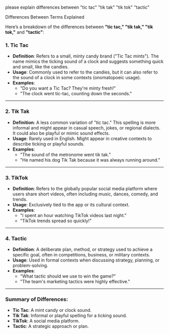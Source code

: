 please explain differences between "tic tac" "tik tak" "tik tok" "tactic"

Differences Between Terms Explained

Here’s a breakdown of the differences between **"tic tac," "tik tak," "tik tok,"** and **"tactic"**:

### 1. **Tic Tac**
   - **Definition**: Refers to a small, minty candy brand ("Tic Tac mints"). The name mimics the ticking sound of a clock and suggests something quick and small, like the candies.
   - **Usage**: Commonly used to refer to the candies, but it can also refer to the sound of a clock in some contexts (onomatopoeic usage).
   - **Examples**: 
     - "Do you want a Tic Tac? They're minty fresh!"
     - "The clock went tic-tac, counting down the seconds."

---

### 2. **Tik Tak**
   - **Definition**: A less common variation of "tic tac." This spelling is more informal and might appear in casual speech, jokes, or regional dialects. It could also be playful or mimic sound effects.
   - **Usage**: Rarely used in English. Might appear in creative contexts to describe ticking or playful sounds.
   - **Examples**: 
     - "The sound of the metronome went tik tak."
     - "He named his dog Tik Tak because it was always running around."

---

### 3. **TikTok**
   - **Definition**: Refers to the globally popular social media platform where users share short videos, often including music, dances, comedy, and trends. 
   - **Usage**: Exclusively tied to the app or its cultural context.
   - **Examples**: 
     - "I spent an hour watching TikTok videos last night."
     - "TikTok trends spread so quickly!"

---

### 4. **Tactic**
   - **Definition**: A deliberate plan, method, or strategy used to achieve a specific goal, often in competitions, business, or military contexts.
   - **Usage**: Used in formal contexts when discussing strategy, planning, or problem-solving.
   - **Examples**: 
     - "What tactic should we use to win the game?"
     - "The team's marketing tactics were highly effective."

---

### Summary of Differences:
- **Tic Tac**: A mint candy or clock sound.
- **Tik Tak**: Informal or playful spelling for a ticking sound.
- **TikTok**: A social media platform.
- **Tactic**: A strategic approach or plan.
